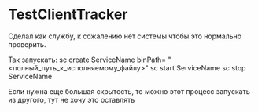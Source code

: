 # TestClientTracker

Сделал как службу, к сожалению нет системы чтобы это нормально проверить.

Так запускать:
sc create ServiceName binPath= "<полный_путь_к_исполняемому_файлу>"
sc start ServiceName
sc stop ServiceName

Если нужна еще большая скрытость, то можно этот процесс запускать из другого, тут не хочу это оставлять
